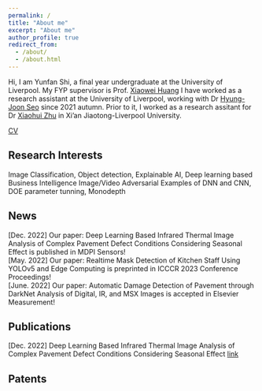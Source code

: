```yaml
---
permalink: /
title: "About me"
excerpt: "About me"
author_profile: true
redirect_from: 
  - /about/
  - /about.html
---
```



Hi, I am Yunfan Shi, a final year undergraduate at the University of Liverpool.
My FYP supervisor is Prof. [Xiaowei Huang](https://cgi.csc.liv.ac.uk/~xiaowei/)
I have worked as a research assistant at the University of Liverpool, working with Dr [Hyung-Joon Seo](https://scholar.google.com/citations?user=9FOIHmYAAAAJ&hl=en) since 2021 autumn. Prior to it, I worked as a research assitant for Dr [Xiaohui Zhu](https://scholar.google.com/citations?user=Ug_UiIoAAAAJ&hl=en) in Xi’an Jiaotong-Liverpool University.

[CV](_pages/Yunfan%20Shi%20CV.pdf)

## Research Interests
Image Classification, Object detection, Explainable AI, Deep learning based Business Intelligence
Image/Video Adversarial Examples of DNN and CNN, DOE parameter tunning, Monodepth

## News
[Dec. 2022] Our paper: Deep Learning Based Infrared Thermal Image Analysis of Complex Pavement Defect Conditions Considering Seasonal Effect is published in MDPI Sensors! \
[May. 2022] Our paper: Realtime Mask Detection of Kitchen Staff Using YOLOv5 and Edge Computing is preprinted in ICCCR 2023 Conference Proceedings! \
[June. 2022] Our paper: Automatic Damage Detection of Pavement through DarkNet Analysis of Digital, IR, and MSX Images is accepted in Elsevier Measurement!

## Publications
[Dec. 2022] Deep Learning Based Infrared Thermal Image Analysis of Complex Pavement Defect Conditions Considering Seasonal Effect
[link](https://www.mdpi.com/1424-8220/22/23/9365)

## Patents


